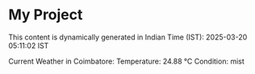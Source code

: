 # My Project

This content is dynamically generated in Indian Time (IST): 2025-03-20 05:11:02 IST


Current Weather in Coimbatore:
Temperature: 24.88 °C
Condition: mist
